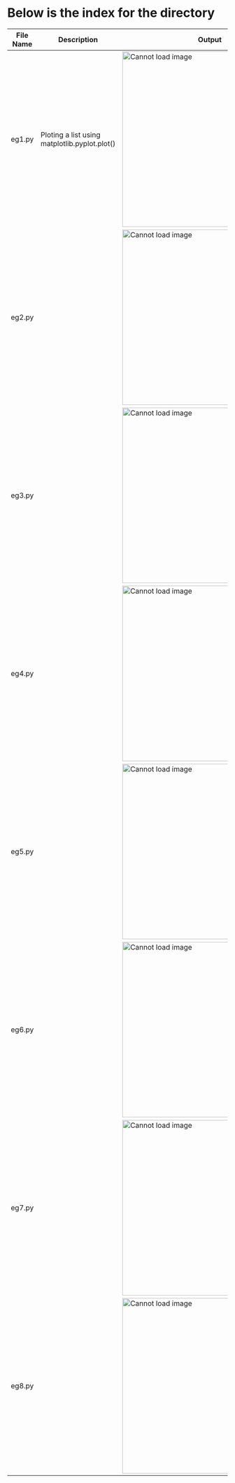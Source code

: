 <h1>Below is the index for the directory</h1>
<table>
  <thead>
    <tr>
      <th>File Name</th>
      <th>Description</th>
      <th>Output</th>
    </tr>
  </thead>
  <tbody>
    <tr>
      <td>eg1.py</td>
      <td>Ploting a list using matplotlib.pyplot.plot()</td>
      <td><img src="https://github.com/tanishq1710h/Machine-Learning/blob/main/Matplotlib/outputs/eg1.png" height="400px" width="400px" alt="Cannot load image"></td>
    </tr>
    <tr>
      <td>eg2.py</td>
      <td></td>
      <td><img src="https://github.com/tanishq1710h/Machine-Learning/blob/main/Matplotlib/outputs/eg2.png" height="400px" width="400px" alt="Cannot load image"></td>
    </tr>
    <tr>
      <td>eg3.py</td>
      <td></td>
      <td><img src="https://github.com/tanishq1710h/Machine-Learning/blob/main/Matplotlib/outputs/eg3.png" height="400px" width="400px" alt="Cannot load image"></td>
    </tr>
    <tr>
      <td>eg4.py</td>
      <td></td>
      <td><img src="https://github.com/tanishq1710h/Machine-Learning/blob/main/Matplotlib/outputs/eg4.png" height="400px" width="400px" alt="Cannot load image"></td>
    </tr>
    <tr>
      <td>eg5.py</td>
      <td></td>
      <td><img src="https://github.com/tanishq1710h/Machine-Learning/blob/main/Matplotlib/outputs/eg5.png" height="400px" width="400px" alt="Cannot load image"></td>
    </tr>
    <tr>
      <td>eg6.py</td>
      <td></td>
      <td><img src="https://github.com/tanishq1710h/Machine-Learning/blob/main/Matplotlib/outputs/eg6.png" height="400px" width="400px" alt="Cannot load image"></td>
    </tr>
    <tr>
      <td>eg7.py</td>
      <td></td>
      <td><img src="https://github.com/tanishq1710h/Machine-Learning/blob/main/Matplotlib/outputs/eg7.png" height="400px" width="400px" alt="Cannot load image"></td>
    </tr>
    <tr>
      <td>eg8.py</td>
      <td></td>
      <td><img src="https://github.com/tanishq1710h/Machine-Learning/blob/main/Matplotlib/outputs/eg8.png" height="400px" width="400px" alt="Cannot load image"></td>
    </tr>
  </tbody>
</table>
